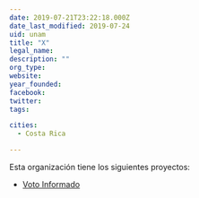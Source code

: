 ```yaml
---
date: 2019-07-21T23:22:18.000Z
date_last_modified: 2019-07-24
uid: unam
title: "X"
legal_name: 
description: ""
org_type: 
website: 
year_founded: 
facebook: 
twitter: 
tags:

cities: 
  - Costa Rica

---
```


Esta organización tiene los siguientes proyectos:

- [Voto Informado](/i/voto-informado-2018.html)

